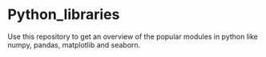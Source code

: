 # Python_libraries
Use this repository to get an overview of the popular modules in python like numpy, pandas, matplotlib and seaborn.
